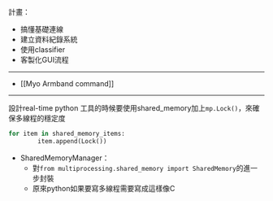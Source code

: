計畫：
- 搞懂基礎連線
- 建立資料紀錄系統
- 使用classifier
- 客製化GUI流程

---
- [[Myo Armband command]]

---
設計real-time python 工具的時候要使用shared_memory加上`mp.Lock()`，來確保多線程的穩定度
```python
for item in shared_memory_items:
        item.append(Lock())
```


- SharedMemoryManager：
	- 對`from multiprocessing.shared_memory import SharedMemory`的進一步封裝
	- 原來python如果要寫多線程需要寫成這樣像C